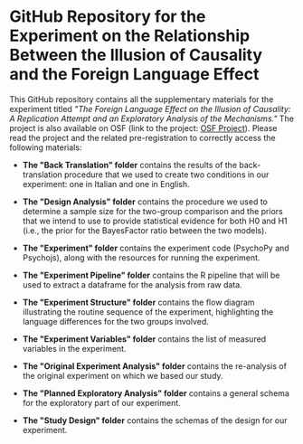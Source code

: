 # GitHub Repository for the Experiment on the Relationship Between the Illusion of Causality and the Foreign Language Effect

This GitHub repository contains all the supplementary materials for the experiment titled *"The Foreign Language Effect on the Illusion of Causality: A Replication Attempt and an Exploratory Analysis of the Mechanisms."* The project is also available on OSF (link to the project: [OSF Project](https://osf.io/hvgkx/?view_only=7098178875224cf3b0b6890b209432ea)). Please read the project and the related pre-registration to correctly access the following materials:

- **The "Back Translation" folder** contains the results of the back-translation procedure that we used to create two conditions in our experiment: one in Italian and one in English.
  
- **The "Design Analysis" folder** contains the procedure we used to determine a sample size for the two-group comparison and the priors that we intend to use to provide statistical evidence for both H0 and H1 (i.e., the prior for the BayesFactor ratio between the two models).
  
-  **The "Experiment" folder** contains the experiment code (PsychoPy and Psychojs), along with the resources for running the experiment.
    
- **The "Experiment Pipeline" folder** contains the R pipeline that will be used to extract a dataframe for the analysis from raw data.

- **The "Experiment Structure" folder** contains the flow diagram illustrating the routine sequence of the experiment, highlighting the language differences for the two groups involved.

-  **The "Experiment Variables" folder** contains the list of measured variables in the experiment.
  
- **The "Original Experiment Analysis" folder** contains the re-analysis of the original experiment on which we based our study.

- **The "Planned Exploratory Analysis" folder** contains a general schema for the exploratory part of our experiment.
 
- **The "Study Design" folder** contains the schemas of the design for our experiment.

